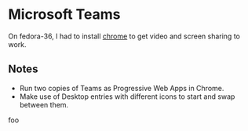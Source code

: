 # Microsoft Teams

On fedora-36, I had to install [chrome](../software/apps/browsers/chrome.md) to get video and screen sharing to work.


## Notes

- Run two copies of Teams as Progressive Web Apps in Chrome.
- Make use of Desktop entries with different icons to start and swap between them.

foo


